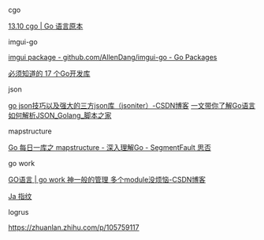cgo

[13.10 cgo | Go 语言原本](https://golang.design/under-the-hood/zh-cn/part3tools/ch11compile/cgo/)

imgui-go

[imgui package - github.com/AllenDang/imgui-go - Go Packages](https://pkg.go.dev/github.com/AllenDang/imgui-go)



[必须知道的 17 个Go开发库](https://mp.weixin.qq.com/s/vlpTUltiV_ZR8Ql95h5lBQ)

json


[go json技巧以及强大的三方json库（jsoniter）-CSDN博客](https://blog.csdn.net/General_zy/article/details/125015553) [一文带你了解Go语言如何解析JSON_Golang_脚本之家](https://www.jb51.net/article/272488.htm)



mapstructure

[Go 每日一库之 mapstructure - 深入理解Go - SegmentFault 思否](https://segmentfault.com/a/1190000023442894)



go work

[GO语言 | go work 神一般的管理 多个module没烦恼-CSDN博客](https://blog.csdn.net/szm1234/article/details/126670258)

[Ja 指纹](https://github.com/Danny-Dasilva/CycleTLS)

logrus

https://zhuanlan.zhihu.com/p/105759117